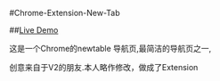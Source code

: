 #Chrome-Extension-New-Tab

##[Live Demo](http://dh.lc4e.com)

这是一个Chrome的newtable 导航页,最简洁的导航页之一,

创意来自于V2的朋友.本人略作修改，做成了Extension